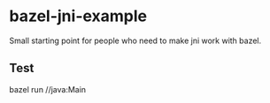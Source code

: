 # bazel-jni-example

Small starting point for people who need to make jni work with bazel.

## Test

bazel run //java:Main
